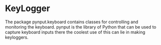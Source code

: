 # KeyLogger

The package pynput.keyboard contains classes for controlling and monitoring the keyboard. pynput is the library of Python that can be used to capture keyboard inputs there the coolest use of this can lie in making keyloggers.